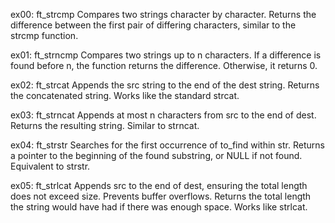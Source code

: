 ex00: ft_strcmp
Compares two strings character by character.
Returns the difference between the first pair of differing characters, similar to the strcmp function.

ex01: ft_strncmp
Compares two strings up to n characters.
If a difference is found before n, the function returns the difference. Otherwise, it returns 0.

ex02: ft_strcat
Appends the src string to the end of the dest string.
Returns the concatenated string. Works like the standard strcat.

ex03: ft_strncat
Appends at most n characters from src to the end of dest.
Returns the resulting string. Similar to strncat.

ex04: ft_strstr
Searches for the first occurrence of to_find within str.
Returns a pointer to the beginning of the found substring, or NULL if not found.
Equivalent to strstr.

ex05: ft_strlcat
Appends src to the end of dest, ensuring the total length does not exceed size.
Prevents buffer overflows. Returns the total length the string would have had if there was enough space.
Works like strlcat.

